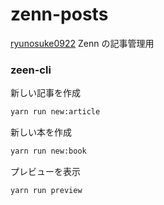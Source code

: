 # zenn-posts

[ryunosuke0922](https://zenn.dev/ryunosuke0922) Zenn の記事管理用

### zeen-cli

新しい記事を作成

```bash
yarn run new:article
```

新しい本を作成

```bash
yarn run new:book
```

プレビューを表示

```bash
yarn run preview
```